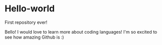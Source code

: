# Hello-world
First repository ever!

Bello!
I would love to learn more about coding languages! I'm so excited to see how amazing Github is :)
